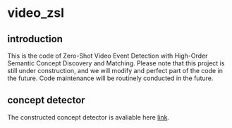 # video_zsl
## introduction
This is the code of Zero-Shot Video Event Detection with High-Order Semantic Concept Discovery and Matching. 
Please note that this project is still under construction, and we will modify and perfect part of the code in the future.
Code maintenance will be routinely conducted in the future.
## concept detector
The constructed concept detector is avaliable here [link](https://disk.pku.edu.cn:443/link/F985BAF04B80111A9D9C97495271DEAA).

